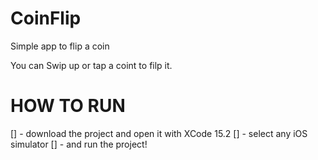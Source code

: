 # CoinFlip
Simple app to flip a coin

You can Swip up or tap a coint to filp it.

# HOW TO RUN

[] - download the project and open it with XCode 15.2
[] - select any iOS simulator
[] - and run the project!
